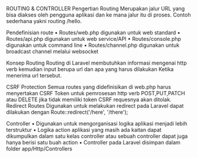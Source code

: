 
ROUTING & CONTROLLER
Pengertian Routing
Merupakan jalur URL yang bisa diakses oleh pengguna aplikasi dan ke mana jalur itu di proses.
Contoh sederhana yakni routing /hello.

Pendefinisian route
•	Routes/web.php digunakan untuk web standard
•	Routes/api.php digunakan untuk web service/API
•	Routes/console.php digunakan untuk command line
•	Routes/channel.php digunakan untuk broadcast channel melalui websocket

Konsep Routing
Routing di Laravel membutuhkan informasi mengenai http verb kemudian input berupa url dan apa yang harus dilakukan Ketika menerima url tersebut.

CSRF Protection
Semua routes yang didefinisikan di web.php harus menyertakan CSRF Token untuk pemrosesan http verb POST,PUT,PATCH atau DELETE jika tidak memiliki token CSRF requesnya akan ditolak.
Redirect Routes 
Digunakan untuk melakukan redirect pada Laravel dapat dilakukan dengan 
Route::redirect('/here', '/there');

Controller
•	Digunakan untuk mengorganisasi logika aplikasi menjadi lebih terstruktur
•	Logika action aplikasi yang masih ada kaitan dapat dikumpulkan dalam satu kelas controller atau sebuah controller dapat juga hanya berisi satu buah action
•	Controller pada Laravel disimpan dalam folder app/Http/Controllers


